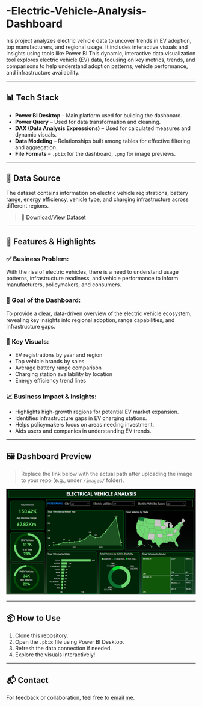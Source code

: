 # -Electric-Vehicle-Analysis-Dashboard
his project analyzes electric vehicle data to uncover trends in EV adoption, top manufacturers, and regional usage. It includes interactive visuals and insights using tools like Power BI
This dynamic, interactive data visualization tool explores electric vehicle (EV) data, focusing on key metrics, trends, and comparisons to help understand adoption patterns, vehicle performance, and infrastructure availability.

---

## 📊 Tech Stack

- **Power BI Desktop** – Main platform used for building the dashboard.
- **Power Query** – Used for data transformation and cleaning.
- **DAX (Data Analysis Expressions)** – Used for calculated measures and dynamic visuals.
- **Data Modeling** – Relationships built among tables for effective filtering and aggregation.
- **File Formats** – `.pbix` for the dashboard, `.png` for image previews.

---

## 📁 Data Source

The dataset contains information on electric vehicle registrations, battery range, energy efficiency, vehicle type, and charging infrastructure across different regions.

> 📁 [Download/View Dataset](./Electric_Vehicle_Population_Data.csv)


---

## 🚀 Features & Highlights

### ✅ Business Problem:
With the rise of electric vehicles, there is a need to understand usage patterns, infrastructure readiness, and vehicle performance to inform manufacturers, policymakers, and consumers.

### 🎯 Goal of the Dashboard:
To provide a clear, data-driven overview of the electric vehicle ecosystem, revealing key insights into regional adoption, range capabilities, and infrastructure gaps.

### 📌 Key Visuals:
- EV registrations by year and region
- Top vehicle brands by sales
- Average battery range comparison
- Charging station availability by location
- Energy efficiency trend lines

### 📈 Business Impact & Insights:
- Highlights high-growth regions for potential EV market expansion.
- Identifies infrastructure gaps in EV charging stations.
- Helps policymakers focus on areas needing investment.
- Aids users and companies in understanding EV trends.

---

## 🖼️ Dashboard Preview

> Replace the link below with the actual path after uploading the image to your repo (e.g., under `/images/` folder).

![Dashboard Preview](https://github.com/25himanshu/-Electric-Vehicle-Analysis-Dashboard/blob/main/Electrical_Vehicle_Analysis.png)

---

## 📦 How to Use

1. Clone this repository.
2. Open the `.pbix` file using Power BI Desktop.
3. Refresh the data connection if needed.
4. Explore the visuals interactively!

---

## 📬 Contact

  For feedback or collaboration, feel free to [email me](mailto:himanshukhade78@gmail.com).




